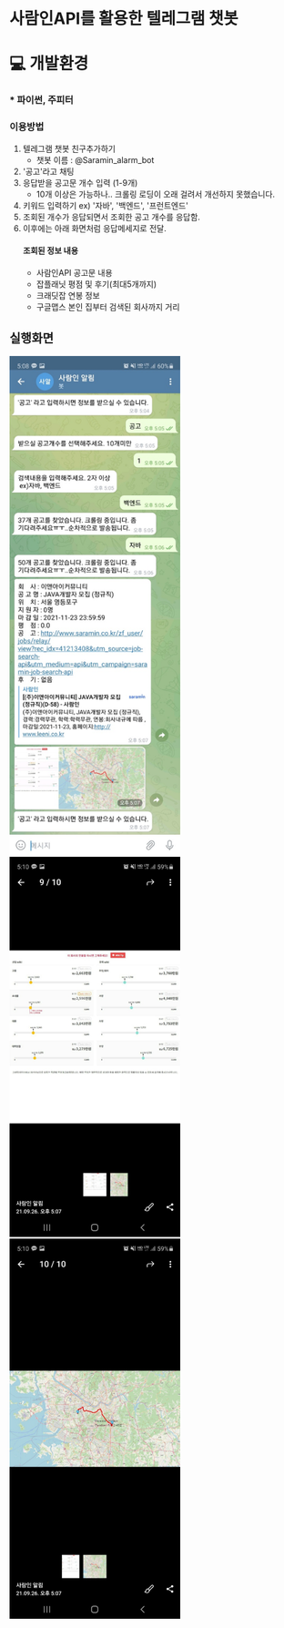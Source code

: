 # 사람인API를 활용한 텔레그램 챗봇

# 💻 개발환경
### * 파이썬, 주피터


### 이용방법
1. 텔레그램 챗봇 친구추가하기
    * 챗봇 이름 : @Saramin_alarm_bot
2. '공고'라고 채팅
3. 응답받을 공고문 개수 입력 (1-9개) 
    * 10개 이상은 가능하나.. 크롤링 로딩이 오래 걸려서 개선하지 못했습니다.
4. 키워드 입력하기 ex) '자바', '백엔드', '프런트엔드'
5. 조회된 개수가 응답되면서 조회한 공고 개수를 응답함.
6. 이후에는 아래 화면처럼 응답메세지로 전달.
    #### 조회된 정보 내용
     * 사람인API 공고문 내용
     * 잡플래닛 평점 및 후기(최대5개까지)
     * 크래딧잡 연봉 정보
     * 구글맵스 본인 집부터 검색된 회사까지 거리



## 실행화면
<img src="./ETC/capture/chat_bot.jpg" width="300px" alt="chat_bot"></img>
<img src="./ETC/capture/payment.jpg" width="300px" alt="payment"></img>
<img src="./ETC/capture/google_maps.jpg" width="300px" alt="google_maps"></img>
